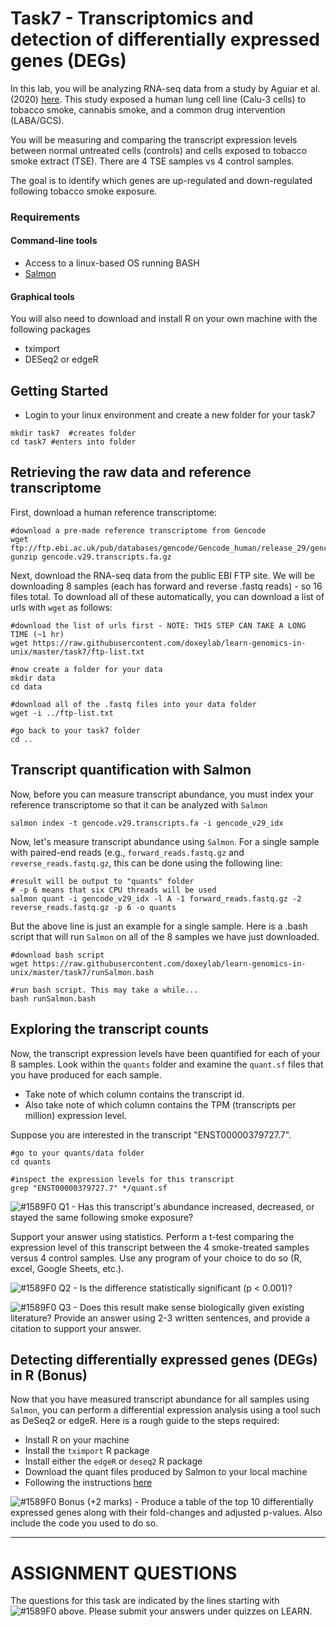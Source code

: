 # Task7 - Transcriptomics and detection of differentially expressed genes (DEGs)

In this lab, you will be analyzing RNA-seq data from a study by Aguiar et al. (2020) [here](https://pubmed.ncbi.nlm.nih.gov/31646766/).
This study exposed a human lung cell line (Calu-3 cells) to tobacco smoke, cannabis smoke, and a common drug intervention (LABA/GCS).

You will be measuring and comparing the transcript expression levels between normal untreated cells (controls) and cells exposed to tobacco smoke extract (TSE).
There are 4 TSE samples vs 4 control samples.

The goal is to identify which genes are up-regulated and down-regulated following tobacco smoke exposure.

### Requirements

#### Command-line tools
* Access to a linux-based OS running BASH
* [Salmon](https://combine-lab.github.io/salmon/)

#### Graphical tools

You will also need to download and install R on your own machine with the following packages

* tximport
* DESeq2 or edgeR


## Getting Started

* Login to your linux environment and create a new folder for your task7

```
mkdir task7  #creates folder
cd task7 #enters into folder
```

## Retrieving the raw data and reference transcriptome

First, download a human reference transcriptome:

```
#download a pre-made reference transcriptome from Gencode
wget ftp://ftp.ebi.ac.uk/pub/databases/gencode/Gencode_human/release_29/gencode.v29.transcripts.fa.gz
gunzip gencode.v29.transcripts.fa.gz
```

Next, download the RNA-seq data from the public EBI FTP site. We will be downloading 8 samples (each has forward and reverse .fastq reads) - so 16 files total. To download all of these automatically, you can download a list of urls with `wget` as follows:

```
#download the list of urls first - NOTE: THIS STEP CAN TAKE A LONG TIME (~1 hr)
wget https://raw.githubusercontent.com/doxeylab/learn-genomics-in-unix/master/task7/ftp-list.txt

#now create a folder for your data
mkdir data
cd data

#download all of the .fastq files into your data folder
wget -i ../ftp-list.txt

#go back to your task7 folder
cd ..
```


## Transcript quantification with Salmon


Now, before you can measure transcript abundance, you must index your reference transcriptome so that it can be analyzed with `Salmon`

```
salmon index -t gencode.v29.transcripts.fa -i gencode_v29_idx
```


Now, let's measure transcript abundance using `Salmon`. For a single sample with paired-end reads (e.g., `forward_reads.fastq.gz` and `reverse_reads.fastq.gz`, this can be done using the following line:

```
#result will be output to "quants" folder
# -p 6 means that six CPU threads will be used
salmon quant -i gencode_v29_idx -l A -1 forward_reads.fastq.gz -2 reverse_reads.fastq.gz -p 6 -o quants
```

But the above line is just an example for a single sample. Here is a .bash script that will run `Salmon` on all of the 8 samples we have just downloaded.
```
#download bash script
wget https://raw.githubusercontent.com/doxeylab/learn-genomics-in-unix/master/task7/runSalmon.bash

#run bash script. This may take a while...
bash runSalmon.bash

```

## Exploring the transcript counts

Now, the transcript expression levels have been quantified for each of your 8 samples. Look within the `quants` folder and examine the `quant.sf` files that you have produced for each sample.

* Take note of which column contains the transcript id.
* Also take note of which column contains the TPM (transcripts per million) expression level.

Suppose you are interested in the transcript "ENST00000379727.7".

```
#go to your quants/data folder
cd quants

#inspect the expression levels for this transcript
grep "ENST00000379727.7" */quant.sf
```

![#1589F0](https://placehold.it/15/1589F0/000000?text=+) Q1 - Has this transcript's abundance increased, decreased, or stayed the same following smoke exposure?

Support your answer using statistics. Perform a t-test comparing the expression level of this transcript between the 4 smoke-treated samples versus 4 control samples. Use any program of your choice to do so (R, excel, Google Sheets, etc.).

![#1589F0](https://placehold.it/15/1589F0/000000?text=+) Q2 -  Is the difference statistically significant (p < 0.001)?

![#1589F0](https://placehold.it/15/1589F0/000000?text=+) Q3 -  Does this result make sense biologically given existing literature? Provide an answer using 2-3 written sentences, and provide a citation to support your answer.

## Detecting differentially expressed genes (DEGs) in R (Bonus)

Now that you have measured transcript abundance for all samples using `Salmon`, you can perform a differential expression analysis using a tool such as DeSeq2 or edgeR. Here is a rough guide to the steps required:

* Install R on your machine
* Install the `tximport` R package
* Install either the `edgeR` or `deseq2` R package
* Download the quant files produced by Salmon to your local machine
* Following the instructions [here](https://bioconductor.org/packages/release/bioc/vignettes/tximport/inst/doc/tximport.html)

![#1589F0](https://placehold.it/15/1589F0/000000?text=+) Bonus (+2 marks) - Produce a table of the top 10 differentially expressed genes along with their fold-changes and adjusted p-values. Also include the code you used to do so.


---

# ASSIGNMENT QUESTIONS

The questions for this task are indicated by the lines starting with ![#1589F0](https://placehold.it/15/1589F0/000000?text=+) above.
Please submit your answers under quizzes on LEARN.



